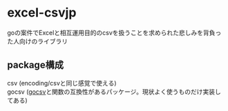 # excel-csvjp

goの案件でExcelと相互運用目的のcsvを扱うことを求められた悲しみを背負った人向けのライブラリ　　

## package構成

csv (encoding/csvと同じ感覚で使える)  
gocsv ([gocsv](https://github.com/gocarina/gocsv)と関数の互換性があるパッケージ。現状よく使うものだけ実装してある)